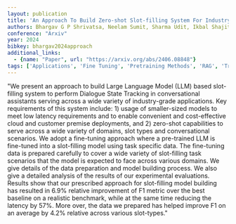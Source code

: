 ```yaml
---
layout: publication
title: 'An Approach To Build Zero-shot Slot-filling System For Industry-grade Conversational Assistants'
authors: Bhargav G P Shrivatsa, Neelam Sumit, Sharma Udit, Ikbal Shajith, Sreedhar Dheeraj, Karanam Hima, Joshi Sachindra, Dhoolia Pankaj, Garg Dinesh, Croutwater Kyle, Qi Haode, Wayne Eric, Murdock J William
conference: "Arxiv"
year: 2024
bibkey: bhargav2024approach
additional_links:
  - {name: "Paper", url: "https://arxiv.org/abs/2406.08848"}
tags: ['Applications', 'Fine Tuning', 'Pretraining Methods', 'RAG', 'Training Techniques']
---
```

"We present an approach to build Large Language Model (LLM) based slot-filling system to perform Dialogue State Tracking in conversational assistants serving across a wide variety of industry-grade applications. Key requirements of this system include: 1) usage of smaller-sized models to meet low latency requirements and to enable convenient and cost-effective cloud and customer premise deployments, and 2) zero-shot capabilities to serve across a wide variety of domains, slot types and conversational scenarios. We adopt a fine-tuning approach where a pre-trained LLM is fine-tuned into a slot-filling model using task specific data. The fine-tuning data is prepared carefully to cover a wide variety of slot-filling task scenarios that the model is expected to face across various domains. We give details of the data preparation and model building process. We also give a detailed analysis of the results of our experimental evaluations. Results show that our prescribed approach for slot-filling model building has resulted in 6.9&#37; relative improvement of F1 metric over the best baseline on a realistic benchmark, while at the same time reducing the latency by 57&#37;. More over, the data we prepared has helped improve F1 on an average by 4.2&#37; relative across various slot-types."
